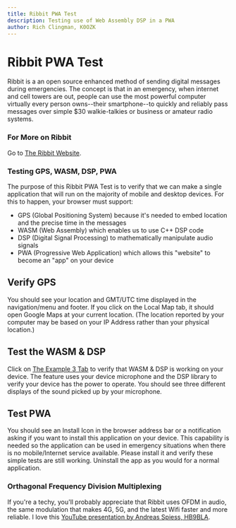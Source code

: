 ```yaml
---
title: Ribbit PWA Test
description: Testing use of Web Assembly DSP in a PWA
author: Rich Clingman, K0OZK
---
```


# Ribbit PWA Test

Ribbit is a an open source enhanced method of sending digital messages during emergencies. 
The concept is that in an emergency, when internet and cell towers are out, people can use the 
most powerful computer virtually every person owns--their smartphone--to 
quickly and reliably pass messages over simple $30 walkie-talkies or business or amateur radio systems. 

### For More on Ribbit

Go to <a href="https://www.ribbitradio.org/" target="_blank">The Ribbit Website</a>.

### Testing GPS, WASM, DSP, PWA

The purpose of this Ribbit PWA Test is to verify that we can make a single application
that will run on the majority of mobile and desktop devices.
For this to happen, your browser must support:

* GPS (Global Positioning System) because it's needed to embed location and the precise time in the messages
* WASM (Web Assembly) which enables us to use C++ DSP code
* DSP (Digital Signal Processing) to mathematically manipulate audio signals
* PWA (Progressive Web Application) which allows this "website" to become an "app" on your device

## Verify GPS

You should see your location and GMT/UTC time displayed in the navigation/menu and footer.
If you click on the Local Map tab, it should open Google Maps at your current location.
(The location reported by your computer may be based on your IP Address 
rather than your physical location.)

## Test the WASM & DSP

Click on 
[The Example 3 Tab](/dsp/example3)
to verify that WASM & DSP is working on your device.
The feature uses your device microphone and the DSP library to verify 
your device has the power to operate. 
You should see three different displays of the sound picked up by your microphone.

## Test PWA

You should see an Install Icon in the browser address bar
or a notification asking if you want to install this application on your device.
This capability is needed so the application can be used in emergency situations
when there is no mobile/Internet service available.
Please install it and verify these simple tests are still working.
Uninstall the app as you would for a normal application.

### Orthagonal Frequency Division Multiplexing

If you're a techy, you'll probably appreciate that Ribbit uses OFDM in audio, 
the same modulation that makes 4G, 5G, and the latest Wifi faster and more reliable.
I love this
<a href="https://www.youtube.com/watch?v=ubPP48ojJ3E" target="_blank">YouTube presentation by Andreas Spiess, HB9BLA</a>.

